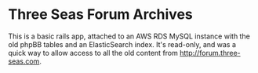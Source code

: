 # Three Seas Forum Archives

This is a basic rails app, attached to an AWS RDS MySQL instance with the old phpBB tables and an ElasticSearch index. It's read-only, and was a quick way to allow access to all the old content from http://forum.three-seas.com.
